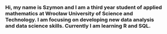 ### Hi, my name is Szymon and I am a third year student of applied mathematics at Wrocław University of Science and Technology. I am focusing on developing new data analysis and data science skills. Currently I am learning R and SQL.
